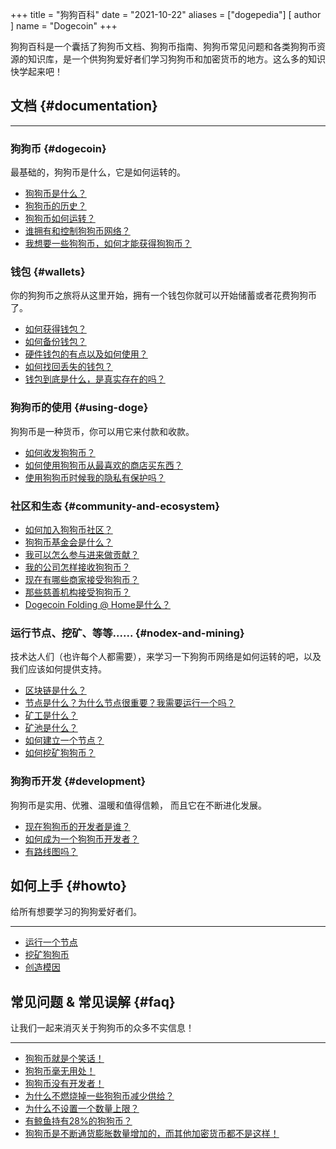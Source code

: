 +++
title = "狗狗百科"
date = "2021-10-22"
aliases = ["dogepedia"]
[ author ]
  name = "Dogecoin"
+++

狗狗百科是一个囊括了狗狗币文档、狗狗币指南、狗狗币常见问题和各类狗狗币资源的知识库，是一个供狗狗爱好者们学习狗狗币和加密货币的地方。这么多的知识快学起来吧！

## 文档 {#documentation}
***
### 狗狗币 {#dogecoin}
最基础的，狗狗币是什么，它是如何运转的。
- [狗狗币是什么？](/zh-cn/dogepedia/articles/what-is-dogecoin)
- [狗狗币的历史？](/zh-cn/dogepedia/articles/history-of-dogecoin)
- [狗狗币如何运转？](/zh-cn/dogepedia/articles/how-does-dogecoin-work)
- [谁拥有和控制狗狗币网络？](/zh-cn/dogepedia/articles/who-owns-dogecoin)
- [我想要一些狗狗币，如何才能获得狗狗币？](/zh-cn/dogepedia/articles/get-dogecoin)

### 钱包 {#wallets}
你的狗狗币之旅将从这里开始，拥有一个钱包你就可以开始储蓄或者花费狗狗币了。
- [如何获得钱包？](/zh-cn/dogepedia/articles/how-do-i-get-a-wallet)
- [如何备份钱包？](/zh-cn/dogepedia/articles/how-to-backup-a-wallet)
- [硬件钱包的有点以及如何使用？](/zh-cn/dogepedia/articles/dogecoin-hardware-wallets)
- [如何找回丢失的钱包？](/zh-cn/dogepedia/articles/recover-a-lost-wallet)
- [钱包到底是什么，是真实存在的吗？](/zh-cn/dogepedia/articles/what-is-a-wallet)

### 狗狗币的使用 {#using-doge}
狗狗币是一种货币，你可以用它来付款和收款。
- [如何收发狗狗币？](/zh-cn/dogepedia/articles/send-and-receive-dogecoin)
- [如何使用狗狗币从最喜欢的商店买东西？](/zh-cn/dogepedia/articles/using-dogecoin-in-a-store)
- [使用狗狗币时候我的隐私有保护吗？](/zh-cn/dogepedia/articles/dogecoin-and-privacy)

### 社区和生态 {#community-and-ecosystem}
- [如何加入狗狗币社区？](/zh-cn/dogepedia/articles/join-the-dogecoin-community)
- [狗狗币基金会是什么？](/zh-cn/dogepedia/articles/what-is-the-dogecoin-foundation)
- [我可以怎么参与进来做贡献？](/zh-cn/dogepedia/articles/how-can-i-help-doge)
- [我的公司怎样接收狗狗币？](/zh-cn/dogepedia/articles/how-can-my-business-accept-dogecoin)
- [现在有哪些商家接受狗狗币？](/zh-cn/dogepedia/articles/merchants-accepting-doge)
- [那些慈善机构接受狗狗币？](/zh-cn/dogepedia/articles/charities-accepting-doge)
- [Dogecoin Folding @ Home是什么？](/zh-cn/dogepedia/articles/dogecoin-folding-at-home)

### 运行节点、挖矿、等等...... {#nodex-and-mining}
技术达人们（也许每个人都需要），来学习一下狗狗币网络是如何运转的吧，以及我们应该如何提供支持。
- [区块链是什么？](/zh-cn/dogepedia/articles/what-is-a-blockchain)
- [节点是什么？为什么节点很重要？我需要运行一个吗？](/zh-cn/dogepedia/articles/what-is-a-node)
- [矿工是什么？](/zh-cn/dogepedia/articles/what-is-a-miner)
- [矿池是什么？](/zh-cn/dogepedia/articles/what-is-a-mining-pool)
- [如何建立一个节点？](/zh-cn/dogepedia/how-tos/operating-a-node)
- [如何挖矿狗狗币？](/zh-cn/dogepedia/how-tos/mining-dogecoin)

### 狗狗币开发 {#development}
狗狗币是实用、优雅、温暖和值得信赖， 而且它在不断进化发展。
- [现在狗狗币的开发者是谁？](/zh-cn/dogepedia/articles/dogecoin-developers)
- [如何成为一个狗狗币开发者？](/zh-cn/dogepedia/articles/becoming-a-dogecoin-developer)
- [有路线图吗？](/zh-cn/dogepedia/articles/dogecoin-roadmap)

## 如何上手 {#howto}
给所有想要学习的狗狗爱好者们。
***
- [运行一个节点](/zh-cn/dogepedia/how-tos/operating-a-node)
- [挖矿狗狗币](/zh-cn/dogepedia/how-tos/mining-dogecoin)
- [创造模因](/zh-cn/dogepedia/how-tos/making-memes)

## 常见问题 & 常见误解 {#faq}
让我们一起来消灭关于狗狗币的众多不实信息！
***
- [狗狗币就是个笑话！](/zh-cn/dogepedia/faq/dogecoin-is-a-joke)
- [狗狗币毫无用处！](/zh-cn/dogepedia/faq/dogecoin-has-no-utility)
- [狗狗币没有开发者！](/zh-cn/dogepedia/faq/dogecoin-has-no-developers)
- [为什么不燃烧掉一些狗狗币减少供给？](/zh-cn/dogepedia/faq/dogecoin-and-coin-burning)
- [为什么不设置一个数量上限？](/zh-cn/dogepedia/faq/putting-a-cap-on-dogecoin)
- [有鲸鱼持有28%的狗狗币？](/zh-cn/dogepedia/faq/dogecoin-whale-wallets)
- [狗狗币是不断通货膨胀数量增加的，而其他加密货币都不是这样！](/zh-cn/dogepedia/faq/dogecoin-inflation)
